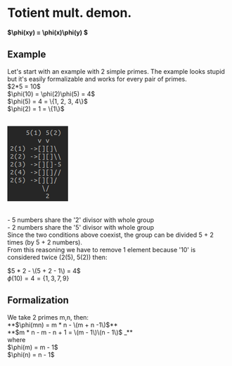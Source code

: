 # Totient mult. demon.
**$\phi(xy) = \phi(x)\phi(y) $**
## Example
<p>
Let's start with an example with 2 simple primes. The example looks stupid but it's easily formalizable and works for every pair of primes.<br>
$2*5 = 10$ <br>
$\phi(10) = \phi(2)\phi(5) = 4$ <br>
$\phi(5) = 4 = \{1, 2, 3, 4\}$ <br>
$\phi(2) = 1 = \{1\}$ <br>
<br>
</p>

![Scheme](Scheme.png)

<p>
<br>
- 5 numbers share the '2' divisor with whole group <br>
- 2 numbers share the '5' divisor with whole group <br>
Since the two conditions above coexist, the group can be divided 5 + 2 times (by 5 + 2 numbers). <br>
From this reasoning we have to remove 1 element because '10' is considered twice (2(5), 5(2)) then: <br>

$5 * 2 - \(5 + 2 - 1\) = 4$ <br>
$\phi(10) = 4 = \{1, 3, 7, 9\}$ <br>
</p>

## Formalization
<p>
We take 2 primes m,n, then: <br>
**$\phi(mn) = m * n - \(m + n -1\)$** <br>
**$m * n - m - n + 1 = \(m - 1\)\(n - 1\)$ _** <br>
where <br>
$\phi(m) = m - 1$ <br>
$\phi(n) = n - 1$ <br>
</p>
